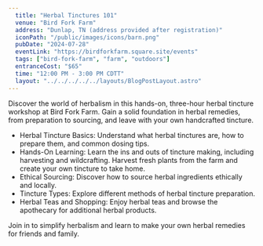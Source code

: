 ```yaml
---
  title: "Herbal Tinctures 101"
  venue: "Bird Fork Farm"
  address: "Dunlap, TN (address provided after registration)"
  iconPath: "/public/images/icons/barn.png"
  pubDate: "2024-07-28"
  eventLink: "https://birdforkfarm.square.site/events"
  tags: ["bird-fork-farm", "farm", "outdoors"]
  entranceCost: "$65"
  time: "12:00 PM - 3:00 PM CDTT"
  layout: "../../../../../layouts/BlogPostLayout.astro"
---
```


Discover the world of herbalism in this hands-on, three-hour herbal tincture workshop at Bird Fork Farm. Gain a solid foundation in herbal remedies, from preparation to sourcing, and leave with your own handcrafted tincture.


- Herbal Tincture Basics: Understand what herbal tinctures are, how to prepare them, and common dosing tips.
- Hands-On Learning:
Learn the ins and outs of tincture making, including harvesting and wildcrafting.
Harvest fresh plants from the farm and create your own tincture to take home.
- Ethical Sourcing: Discover how to source herbal ingredients ethically and locally.
- Tincture Types: Explore different methods of herbal tincture preparation.
- Herbal Teas and Shopping: Enjoy herbal teas and browse the apothecary for additional herbal products.

Join in to simplify herbalism and learn to make your own herbal remedies for friends and family.